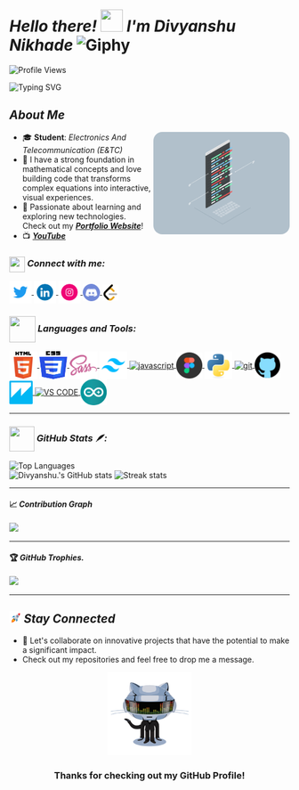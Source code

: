 # ***Hello there!*** <img src="https://github.com/user-attachments/assets/ef8aa47e-72db-4604-9985-6107dc3ad4cb" width="40" height="40" /> ***I'm Divyanshu Nikhade*** <img src="https://media.giphy.com/media/WUlplcMpOCEmTGBtBW/giphy.gif" width="40" alt="Giphy">

<p align="left">
  <img src="https://komarev.com/ghpvc/?username=ved7482&label=Profile%20views&color=36BCF7&style=flat" alt="Profile Views" />
</p>

![Typing SVG](https://readme-typing-svg.demolab.com?font=Merienda&weight=800&duration=2500&pause=600&vCenter=true&width=435&lines=I'm+a+developer.%F0%9F%92%BB;I+love+creating+web+experiences...;Frontend+%2B+Backend+%2B+Everything+%E2%9A%A1;Let's+build+something+amazing!)

## ***About Me***

<!-- <img align="left" height="150" src="https://user-images.githubusercontent.com/69384657/179312151-fdabe3af-823f-41ab-a6d4-17a72af4e9e8.png" alt="octocat" style="margin-right: 2rem;" /> -->
<img align="right" alt="coding"  width="245" style="border-radius: 1rem" src="./assets/gif/4zeM.gif">

- 🎓 **Student**: *Electronics And Telecommunication (E&TC)* 
- 🔢 I have a strong foundation in mathematical concepts and love building code that transforms complex equations into interactive, visual experiences.
- 🌱 Passionate about learning and exploring new technologies.<br>
  Check out my ***[Portfolio Website](https://ved7482.github.io/tailwind-project/)***!
- 📺 [***YouTube***](https://www.youtube.com/@DivyanshuNikhade)

### <img src="https://user-images.githubusercontent.com/74038190/216120981-b9507c36-0e04-4469-8e27-c99271b45ba5.png" width="28" height="28" align ='center'/> ***Connect with me:***
<p align="left">
  <a href="https://x.com/div_nikhade" target="blank" title='Twitter'>
    <img align="center" src="./assets/gif/twitter-anime.gif" alt="div_nikhade" height="40" width="40" />
  </a>
  <a href="https://www.linkedin.com/in/divyanshu-nikhade-a887b5331/" target="blank" title='LinkedIn'>
    <img align="center" src="./assets/gif/linkedin-anime.gif" alt="https://www.linkedin.com/in/divyanshu-nikhade-a887b5331/" height="40" width="40" />
  </a>
  <a href="https://www.instagram.com/divyanshu_7482/" target="blank" title='Instagram'>
    <img align="center" src="./assets/gif/instagram-anime.gif" alt="divyanshu_7482" height="40" width="40" />
  </a>
  <a href="https://www.discordapp.com/users/ved7482" target="blank" title='Discord'>
    <img align="center" src="./assets/gif/Discord.gif" alt="ved7482" height="31" width="31" />
  </a>
  <!-- <a href="https://www.hackerrank.com/divyanshunikhad1" target="blank" title='HackerRank'>  
    <img align="center" src="./assets/svgs/hackerrank.svg" alt="HackerRank" height="29" width="29" margin="5"/>
  </a> -->
  <a href="https://leetcode.com/ved7482/" target="blank" title='LeetCode'>  
    <img align="center" src="./assets/svgs/leetcode.svg" alt="LeetCode" height="29" width="29" margin="5"/>
  </a>
</p>

### <img src="https://media.tenor.com/Pnb_hVWq2sgAAAAj/on-process-dig.gif" width="47" height="47" align ='center' /> ***Languages and Tools:***

<div align="left"> 
  <a href="https://developer.mozilla.org/en-US/docs/Web/HTML/" target="_blank" rel="noreferrer" title='HTML'>
    <img align="center" src="https://raw.githubusercontent.com/devicons/devicon/master/icons/html5/html5-original-wordmark.svg" alt="html5" width="50" height="50"/>
  </a> 
  <a href="https://developer.mozilla.org/en-US/docs/Web/CSS" target="_blank" rel="noreferrer" title='CSS'>
    <img align="center" src="./assets/svgs/css.svg" alt="css3" width="50" height="50"/>
  </a> 
  <a href="https://sass-lang.com/" target="_blank" rel="noreferrer" title='SASS'>
    <img align="center" src="https://raw.githubusercontent.com/devicons/devicon/master/icons/sass/sass-original.svg" alt="SASS" width="50" height="50"/>
  </a>
  <a href="https://tailwindcss.com/" target="_blank" rel="noreferrer" title='Tailwind CSS'>
    <img align="center" src="./assets/svgs/tailwind-css.svg" alt="Tailwind CSS" width="50" height="50"/>
  </a>
  <a href="https://developer.mozilla.org/en-US/docs/Web/JavaScript" target="_blank" rel="noreferrer" title='Javascript'>
    <img align="center" src="https://go-skill-icons.vercel.app/api/icons?i=javascript" alt="javascript" width="47" height="47"/>
  </a> 
  <a href="https://www.figma.com/" target="_blank" rel="noreferrer" title='figma'>
    <img align="center" src="./assets/svgs/figma.svg" alt="figma" width="47" height="47"/>
  </a> 
  <a href="https://www.python.org" target="_blank" rel="noreferrer" title='Python'>
    <img align="center" src="https://raw.githubusercontent.com/devicons/devicon/master/icons/python/python-original.svg" alt="python" width="50" height="50"/>
  </a>
  <!-- <a href="https://www.w3schools.com/c/c_intro.php" target="_blank" rel="noreferrer" title='C Programming'>
    <img align="center" src="./assets/svgs/c.svg" alt="C Programming" width="50" height="50"/>
  </a> -->
  <a href="https://git-scm.com/" target="_blank" rel="noreferrer" title='Git'>
    <img align="center" src="https://www.vectorlogo.zone/logos/git-scm/git-scm-icon.svg" alt="git" width="50" height="50"/>
  </a> 
  <a href="https://github.com" target="_blank" rel="noreferrer" title='GitHub'>
    <img align="center" src="./assets/svgs/github_rounded.svg" alt="gitHub" width="46" height="46"/>
  </a> 
  <!-- <a href="https://reactjs.org/" target="_blank" rel="noreferrer"  title='React.js'>
    <img align="center" src="https://raw.githubusercontent.com/devicons/devicon/master/icons/react/react-original-wordmark.svg" alt="react" width="50" height="50"/>
  </a>  -->
  <a href="https://aws.amazon.com/lambda" target="_blank" rel="noreferrer" title='Amazon QuickSight'>
    <img align="center" src="./assets/svgs/quicksight.svg" alt="Amazon QuickSight" width="42" height="42"/>
  </a>
  <a href="https://code.visualstudio.com" target="_blank" rel="noreferrer" title='Visual Studio Code'>
    <img align="center" src="https://res.cloudinary.com/ddtzx1ohw/image/upload/v1676614161/GitHub/microsoft_visual_studio_code_macos_bigsur_icon_189957_nbuglz.png" alt="VS CODE" width="50" height="50"/>
  </a> 
  <a href="https://www.arduino.cc/en/software/" target="_blank" rel="noreferrer" title='Arduino IDE'>
    <img align="center" src="./assets/svgs/arduino.svg" alt="Arduino IDE" width="47" height="47"/>
  </a> 
</div>

<hr>

### <img src="https://camo.githubusercontent.com/792339729babf55dc139ac8189abba7aa4ff21366eecda37b3f0c37200dfa871/68747470733a2f2f6d656469612e67697068792e636f6d2f6d656469612f6959384352426451584f444a5343455249722f67697068792e676966" width="45" height="45" align ='center' /> ***GitHub Stats 🪶:*** 

<div align="left">
  <img src="https://github-readme-stats.vercel.app/api/top-langs/?username=ved7482&theme=github_dark&hide_border=false&include_all_commits=true&count_private=false&layout=compact" alt="Top Languages" height="180" /><br>
  <img src="https://github-readme-stats-three-gamma-87.vercel.app/api?username=ved7482&show_icons=true&locale=en&rank_icon=github&theme=github_dark&hide_border=false&include_all_commits=true&count_private=false" alt="Divyanshu.'s GitHub stats" height="180" />
  <img src="https://github-readme-streak-stats.herokuapp.com/?user=ved7482&theme=dark&hide_border=false" alt="Streak stats" height="180" />
</div>

---

#### 📈 ***Contribution Graph***
![](https://github-profile-summary-cards.vercel.app/api/cards/profile-details?username=ved7482&show_icons=true&theme=github_dark&hide=rank_badge&include_all_commits=true&count_private=false)<br/>

<hr>

#### 🏆 ***GitHub Trophies.***

![](https://github-profile-trophy.vercel.app/?username=ved7482&theme=onedark&row=1&column=6&no-frame=false&no-bg=true&margin-w=4)

<hr>

## <img src="./assets/gif/rocket-anime.gif" width="21" height="21" alt="Rocket Gif"> ***Stay Connected***
- 🌟 Let's collaborate on innovative projects that have the potential to make a significant impact.    
- Check out my repositories and feel free to drop me a message.

<div align="center">
  <img src="./assets/gif/githubgif.gif" width="150">

### **Thanks for checking out my GitHub Profile!**  

</div>